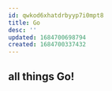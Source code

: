 ```yaml
---
id: qwkod6xhatdrbyyp7i0mpt8
title: Go
desc: ''
updated: 1684700698794
created: 1684700337432
---
```


## all things Go!